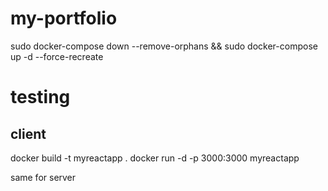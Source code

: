 # my-portfolio

sudo docker-compose down --remove-orphans  && sudo docker-compose up -d --force-recreate


# testing 
## client 

docker build -t myreactapp .
docker run -d -p 3000:3000 myreactapp

same for server 
